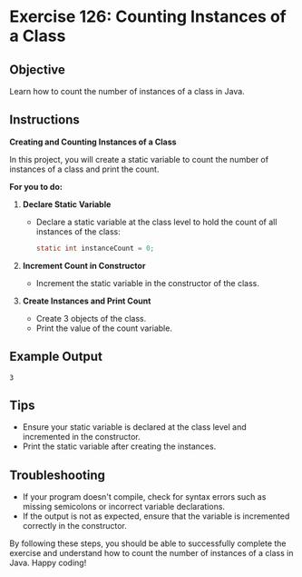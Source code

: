 # Exercise 126: Counting Instances of a Class

## Objective
Learn how to count the number of instances of a class in Java.

## Instructions

**Creating and Counting Instances of a Class**

In this project, you will create a static variable to count the number of instances of a class and print the count.

**For you to do:**

1. **Declare Static Variable**
    - Declare a static variable at the class level to hold the count of all instances of the class:
      ```java
      static int instanceCount = 0;
      ```

2. **Increment Count in Constructor**
    - Increment the static variable in the constructor of the class.

3. **Create Instances and Print Count**
    - Create 3 objects of the class.
    - Print the value of the count variable.

## Example Output
```
3
```

## Tips
- Ensure your static variable is declared at the class level and incremented in the constructor.
- Print the static variable after creating the instances.

## Troubleshooting
- If your program doesn't compile, check for syntax errors such as missing semicolons or incorrect variable declarations.
- If the output is not as expected, ensure that the variable is incremented correctly in the constructor.

By following these steps, you should be able to successfully complete the exercise and understand how to count the number of instances of a class in Java. Happy coding!
